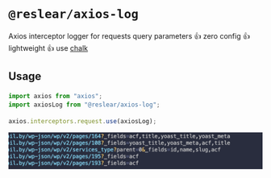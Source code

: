 # `@reslear/axios-log`

Axios interceptor logger for requests query parameters
👍 zero config
👍 lightweight
👍 use [chalk](https://github.com/chalk/chalk)

## Usage

```ts
import axios from "axios";
import axiosLog from "@reslear/axios-log";

axios.interceptors.request.use(axiosLog);
```

![](media/thumb.png)
